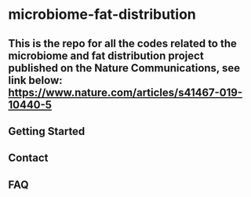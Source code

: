 # microbiome-fat-distribution
## This is the repo for all the codes related to the microbiome and fat distribution project published on the Nature Communications, see link below: https://www.nature.com/articles/s41467-019-10440-5
## Getting Started
## Contact
## FAQ
